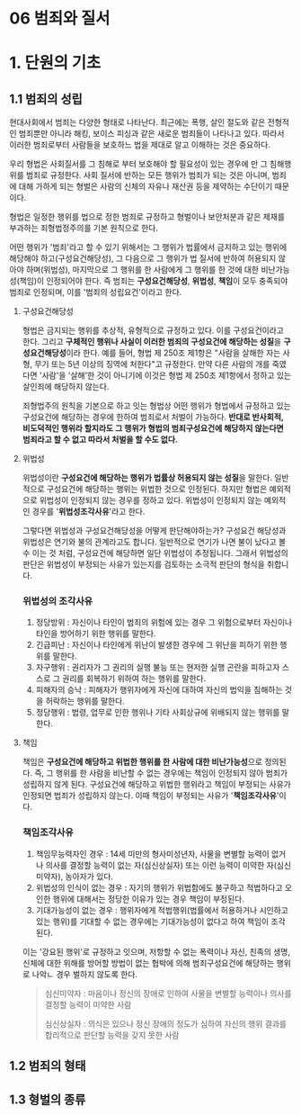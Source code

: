 06 범죄와 질서
===

# 1. 단원의 기초

## 1.1 범죄의 성립

현대사회에서 범죄는 다양한 형태로 나타난다. 최근에는 폭행, 살인 절도와 같은 전형적인 범죄뿐만 아니라 해킹, 보이스 피싱과 같은 새로운 범죄들이 나타나고 있다. 따라서 이러한 범죄로부터 사람들을 보호하느 법을 제대로 알고 이해하는 것은 중요하다.

우리 형법은 사회질서를 그 침해로 부터 보호해야 할 필요성이 있는 경우에 만 그 침해행위를 범죄로 규정한다. 사회 질서에 반하는 모든 행위가 범죄가 되는 것은 아니며, 범죄에 대해 가하게 되는 형벌은 사람의 신체의 자유나 재산권 등을 제약하는 수단이기 때문이다.

형법은 일정한 행위를 법으로 정한 범죄로 규정하고 형벌이나 보안처분과 같은 제재를 부과하는 죄형법정주의를 기본 원칙으로 한다.

어떤 행위가 '범죄'라고 할 수 있기 위해서는 그 행위가 법률에서 금지하고 있는 행위에 해당해야 하고(구성요건해당성), 그 다음으로 그 행위가 법 질서에 반하여 허용되지 않아야 하며(위법성), 마지막으로 그 행위를 한 사람에게 그 행위를 한 것에 대한 비난가능성(책임)이 인정되어야 한다.  즉 범죄는 **구성요건해당성**, **위법성**, **책임**이 모두 충족되야 범죄로 인정되며, 이를 '범죄의 성립요건'이라고 한다.

1. 구성요건해당성

    형법은 금지되는 행위를 추상적, 유형적으로 규정하고 있다. 이를 구성요건이라고 한다. 그리고 **구체적인 행위나 사실이 이러한 범죄의 구성요건에 해당하는 성질**을 **구성요건해당성**이라 한다. 예를 들어, 형법 제 250조 제1항은 "사람을 살해한 자는 사형, 무기 또는 5년 이상의 징역에 처한다"고 규정한다. 만약 다른 사람의 개를 죽였다면 '사람'을 '살해'한 것이 아니기에 이것은 형법 제 250조 제1항에서 정하고 있는 살인죄에 해당하지 않는다.

    죄형법주의 원칙을 기본으로 하고 잇는 형법상 어떤 행위가 형법에서 규정하고 있는 구성요건에 해당하는 경우에 한하여 범죄로서 처벌이 가능하다. **반대로 반사회적, 비도덕적인 행위라 할지라도 그 행위가 형법의 범죄구성요건에 해당하지 않는다면 범죄라고 할 수 없고 따라서 처벌을 할 수도 없다.**


2. 위법성

    위법성이란 **구성요건에 해당하는 행위가 법률상 허용되지 않는 성질**을 말한다. 일반적으로 구성요건에 해당하는 행위는 위법한 것으로 인정된다. 하지만 형법은 예외적으로 위법성이 인정되지 않는 경우를 정하고 있다. 위법성이 인정되지 않는 예외적인 경우를 '**위법성조각사유**'라고 한다.

    그렇다면 위법성과 구성요건해당성을 어떻게 판단해야하는가? 구성요건 해당성과 위법성은 연기와 불의 관계라고도 합니다. 일반적으로 연기가 나면 불이 났다고 볼 수 이는 것 처럼, 구성요건에 해당하면 일단 위법성이 추정됩니다. 그래서 위법성의 판단은 위법성이 부정되는 사유가 있는지를 검토하는 소극적 판단의 형식을 취합니다.

    ### 위법성의 조각사유

    1. 정당방위 : 자신이나 타인이 범죄의 위험에 있는 경우 그 위험으로부터 자신이나 타인을 방어하기 위한 행위를 말한다.
    2. 긴급피난 : 자신이나 타인에게 위난이 발생한 경우에 그 위난을 피하기 위한 행위를 말한다.
    3. 자구행위 : 권리자가 그 권리의 실행 불능 또는 현저한 실행 곤란을 피하고자 스스로 그 권리를 회복하기 위하여 하는 행위를 말한다.
    4. 피해자의 승낙 : 피해자가 행위자에게 자신에 대하여 자신의 법익을 침해하는 것을 허락하는 행위를 말한다.
    5. 정당행위 : 법령, 업무로 인한 행위나 기타 사회상규에 위배되지 않는 행위를 말한다.


3. 책임
   
   책임은 **구성요건에 해당하고 위법한 행위를 한 사람에 대한 비난가능성**으로 정의된다. 즉, 그 행위를 한 사람을 비난할 수 없는 경우에는 책임이 인정되지 않아 범죄가 성립하지 않게 된다. 구성요건에 해당하고 위법한 행위라고 책임이 부정되는 사유가 인정되면 법죄가 성립하지 않는다. 이때 책임이 부정되는 사유가 '**책임조각사유**'이다.

   ### 책임조각사유

   1. 책임무능력자인 경우 : 14세 미만의 형사미성년자, 사물을 변별할 능력이 없거나 의사를 결정할 능력이 없는 자(심신상실자) 또는 이런 능력이 미약한 자(심신미약자), 농아자가 있다.
   2. 위법성의 인식이 없는 경우 : 자기의 행위가 위법함에도 불구하고 적법하다고 오인한 행위에 대해서는 정당한 이유가 있는 경우 책임이 부정된다.
   3. 기대가능성이 없는 경우 : 행위자에게 적법행위(법률에서 허용하거나 시인하고 있는 행위)를 기대할 수 없는 경우에는 기대가능성이 없다고 하여 책임이 조각된다. 

   이는 '강요된 행위'로 규정하고 잇으며, 저항할 수 없는 폭력이나 자신, 친족의 생명, 신체에 대한 위해를 방어할 방법이 없는 협박에 의해 범죄구성요건에 해당하는 행위로 나악ㄴ 경우 벌하지 않도록 한다.

   > 심신미약자 : 마음이나 정신의 장애로 인하여 사물을 변별할 능력이나 의사를 결정할 능력이 미약한 사람
   > 
   > 심신상실자 : 의식은 있으나 정신 장애의 정도가 심하여 자신의 행위 결과를 합리적으로 판단할 능력을 갖지 못한 사람


## 1.2 범죄의 형태

## 1.3 형벌의 종류

